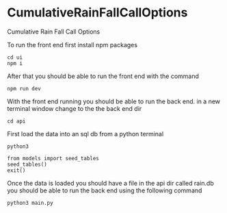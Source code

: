 # CumulativeRainFallCallOptions
Cumulative Rain Fall Call Options

To run the front end first install npm packages

```
cd ui
npm i
```

After that you should be able to run the front end with the command

```
npm run dev
```

With the front end running you should be able to run the back end. in a new terminal window change to the the back end dir 

```
cd api
```

First load the data into an sql db from a python terminal

```
python3
```

```
from models import seed_tables
seed_tables()
exit()
```

Once the data is loaded you should have a file in the api dir called rain.db you should be able to run the back end using the following command

```
python3 main.py
```